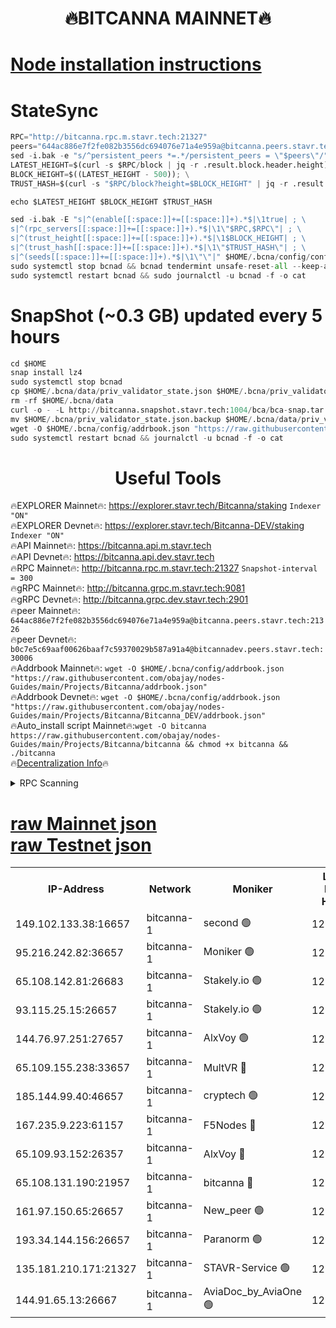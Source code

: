 <h1 align="center"> 🔥BITCANNA MAINNET🔥</h1>


[Node installation instructions](https://github.com/obajay/nodes-Guides/tree/main/Projects/Bitcanna)
=

# StateSync
```python
RPC="http://bitcanna.rpc.m.stavr.tech:21327"
peers="644ac886e7f2fe082b3556dc694076e71a4e959a@bitcanna.peers.stavr.tech:21326"
sed -i.bak -e "s/^persistent_peers *=.*/persistent_peers = \"$peers\"/" $HOME/.bcna/config/config.toml
LATEST_HEIGHT=$(curl -s $RPC/block | jq -r .result.block.header.height); \
BLOCK_HEIGHT=$((LATEST_HEIGHT - 500)); \
TRUST_HASH=$(curl -s "$RPC/block?height=$BLOCK_HEIGHT" | jq -r .result.block_id.hash)

echo $LATEST_HEIGHT $BLOCK_HEIGHT $TRUST_HASH

sed -i.bak -E "s|^(enable[[:space:]]+=[[:space:]]+).*$|\1true| ; \
s|^(rpc_servers[[:space:]]+=[[:space:]]+).*$|\1\"$RPC,$RPC\"| ; \
s|^(trust_height[[:space:]]+=[[:space:]]+).*$|\1$BLOCK_HEIGHT| ; \
s|^(trust_hash[[:space:]]+=[[:space:]]+).*$|\1\"$TRUST_HASH\"| ; \
s|^(seeds[[:space:]]+=[[:space:]]+).*$|\1\"\"|" $HOME/.bcna/config/config.toml
sudo systemctl stop bcnad && bcnad tendermint unsafe-reset-all --keep-addr-book
sudo systemctl restart bcnad && sudo journalctl -u bcnad -f -o cat
```
# SnapShot (~0.3 GB) updated every 5 hours
```python
cd $HOME
snap install lz4
sudo systemctl stop bcnad
cp $HOME/.bcna/data/priv_validator_state.json $HOME/.bcna/priv_validator_state.json.backup
rm -rf $HOME/.bcna/data
curl -o - -L http://bitcanna.snapshot.stavr.tech:1004/bca/bca-snap.tar.lz4 | lz4 -c -d - | tar -x -C $HOME/.bcna --strip-components 2
mv $HOME/.bcna/priv_validator_state.json.backup $HOME/.bcna/data/priv_validator_state.json
wget -O $HOME/.bcna/config/addrbook.json "https://raw.githubusercontent.com/obajay/nodes-Guides/main/Projects/Bitcanna/addrbook.json"
sudo systemctl restart bcnad && journalctl -u bcnad -f -o cat
```

 <h1 align="center"> Useful Tools</h1>

🔥EXPLORER Mainnet🔥:    https://explorer.stavr.tech/Bitcanna/staking          `Indexer "ON"` \
🔥EXPLORER Devnet🔥:     https://explorer.stavr.tech/Bitcanna-DEV/staking     `Indexer "ON"` \
🔥API Mainnet🔥:         https://bitcanna.api.m.stavr.tech \
🔥API Devnet🔥:          https://bitcanna.api.dev.stavr.tech \
🔥RPC Mainnet🔥:         http://bitcanna.rpc.m.stavr.tech:21327         `Snapshot-interval = 300` \
🔥gRPC Mainnet🔥:        http://bitcanna.grpc.m.stavr.tech:9081 \
🔥gRPC Devnet🔥:         http://bitcanna.grpc.dev.stavr.tech:2901 \
🔥peer Mainnet🔥:        `644ac886e7f2fe082b3556dc694076e71a4e959a@bitcanna.peers.stavr.tech:21326` \
🔥peer Devnet🔥:         `b0c7e5c69aaf00626baaf7c59370029b587a91a4@bitcannadev.peers.stavr.tech:30006` \
🔥Addrbook Mainnet🔥:    ```wget -O $HOME/.bcna/config/addrbook.json "https://raw.githubusercontent.com/obajay/nodes-Guides/main/Projects/Bitcanna/addrbook.json"``` \
🔥Addrbook Devnet🔥:    ```wget -O $HOME/.bcna/config/addrbook.json "https://raw.githubusercontent.com/obajay/nodes-Guides/main/Projects/Bitcanna/Bitcanna_DEV/addrbook.json"``` \
🔥Auto_install script Mainnet🔥:```wget -O bitcanna https://raw.githubusercontent.com/obajay/nodes-Guides/main/Projects/Bitcanna/bitcanna && chmod +x bitcanna && ./bitcanna``` \
🔥[Decentralization Info](https://github.com/obajay/StateSync-snapshots/tree/main/Projects/Bitcanna/Decentralization)🔥


<details>
<summary>RPC Scanning</summary>

<h2 align="center"> We scan nodes in real time every 4 hours. And we provide the final result of RPC endpoints.
We cannot influence the operation of these nodes in any way. </h2>


```python
If Voting Power is higher than 0 --> then the Node is a validator of the network and may be subject to attack and be a potential threat to the chain.
```
```python
We marked such validators with a red symbol
```

</details>

[raw Mainnet json](https://rpc-check.bcam.stavr.tech/bcam/rpc-bcam-result.json) \
[raw Testnet json](https://github.com/obajay/StateSync-snapshots/tree/main/Projects/Bitcanna/Rpc-Check-Testnet)
=



<table><tr><th>IP-Address</th><th>Network</th><th>Moniker</th><th>Latest Block Height</th><th>Earliest Block Height</th><th>Catching Up</th><th>Tx Index</th><th>Voting Power</th><th>Scan Time</th></tr><tr><td>149.102.133.38:16657</td><td>bitcanna-1</td><td>second 🟢</td><td>12294355</td><td>1</td><td>False</td><td>on</td><td>0</td><td>2024-01-26T02:15:44.606607716UTC</td></tr><tr><td>95.216.242.82:36657</td><td>bitcanna-1</td><td>Moniker 🟢</td><td>12294345</td><td>5776907</td><td>False</td><td>on</td><td>0</td><td>2024-01-26T02:14:43.533905783UTC</td></tr><tr><td>65.108.142.81:26683</td><td>bitcanna-1</td><td>Stakely.io 🟢</td><td>12294350</td><td>6152001</td><td>False</td><td>on</td><td>0</td><td>2024-01-26T02:15:09.924263159UTC</td></tr><tr><td>93.115.25.15:26657</td><td>bitcanna-1</td><td>Stakely.io 🟢</td><td>12294348</td><td>6520001</td><td>False</td><td>on</td><td>0</td><td>2024-01-26T02:15:03.345762295UTC</td></tr><tr><td>144.76.97.251:27657</td><td>bitcanna-1</td><td>AlxVoy 🟢</td><td>12294354</td><td>8805201</td><td>False</td><td>on</td><td>0</td><td>2024-01-26T02:15:33.866529697UTC</td></tr><tr><td>65.109.155.238:33657</td><td>bitcanna-1</td><td>MultVR 🔴</td><td>12294350</td><td>9933415</td><td>False</td><td>on</td><td>351858</td><td>2024-01-26T02:15:15.059701356UTC</td></tr><tr><td>185.144.99.40:46657</td><td>bitcanna-1</td><td>cryptech 🟢</td><td>12294344</td><td>11528001</td><td>False</td><td>on</td><td>0</td><td>2024-01-26T02:14:38.947111317UTC</td></tr><tr><td>167.235.9.223:61157</td><td>bitcanna-1</td><td>F5Nodes 🔴</td><td>12294351</td><td>12084001</td><td>False</td><td>on</td><td>570</td><td>2024-01-26T02:15:17.435611115UTC</td></tr><tr><td>65.109.93.152:26357</td><td>bitcanna-1</td><td>AlxVoy 🔴</td><td>12294355</td><td>12109301</td><td>False</td><td>on</td><td>1391725</td><td>2024-01-26T02:15:45.377324003UTC</td></tr><tr><td>65.108.131.190:21957</td><td>bitcanna-1</td><td>bitcanna 🔴</td><td>12294352</td><td>12194352</td><td>False</td><td>on</td><td>409257</td><td>2024-01-26T02:15:22.008891145UTC</td></tr><tr><td>161.97.150.65:26657</td><td>bitcanna-1</td><td>New_peer 🟢</td><td>12294350</td><td>12254001</td><td>False</td><td>on</td><td>0</td><td>2024-01-26T02:15:10.342129497UTC</td></tr><tr><td>193.34.144.156:26657</td><td>bitcanna-1</td><td>Paranorm 🟢</td><td>12294352</td><td>12271301</td><td>False</td><td>on</td><td>0</td><td>2024-01-26T02:15:22.297778833UTC</td></tr><tr><td>135.181.210.171:21327</td><td>bitcanna-1</td><td>STAVR-Service 🟢</td><td>12294354</td><td>12292001</td><td>False</td><td>on</td><td>0</td><td>2024-01-26T02:15:33.535482880UTC</td></tr><tr><td>144.91.65.13:26667</td><td>bitcanna-1</td><td>AviaDoc_by_AviaOne 🟢</td><td>12294353</td><td>12292401</td><td>False</td><td>on</td><td>0</td><td>2024-01-26T02:15:30.989578435UTC</td></tr></table>
